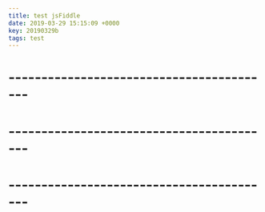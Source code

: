 ```yaml
---
title: test jsFiddle
date: 2019-03-29 15:15:09 +0000
key: 20190329b
tags: test
---
```


# -----------------------------------------



# -----------------------------------------



# -----------------------------------------
